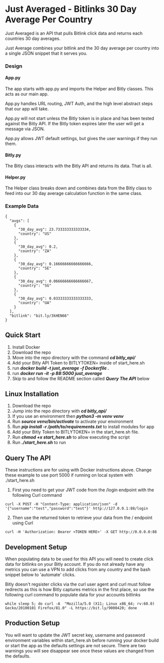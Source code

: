 # Just Averaged - Bitlinks 30 Day Average Per Country
Just Averaged is an API that pulls Bitlink click data and returns each countries 30 day averages.

Just Average combines your bitlink and the 30 day average per country into a single JSON snippet that it serves you.

### Design

#### App.py
The app starts with app.py and imports the Helper and Bitly classes. This acts as
our main app. 

App.py handles URL routing, JWT Auth, and the high level abstract steps that our app will take. 

App.py will not start unless the Bitly token is in place and has been tested against the Bitly API. If the Bitly token expires later the user will get a message via JSON. 

App.py allows JWT default settings, but gives the user warnings if they run them.
#### Bitly.py
The Bitly class interacts with the Bitly API and returns its data. That is all.
#### Helper.py
The Helper class breaks down and combines data from the Bitly class to feed into our 30 day average calculation function in the same class.

### Example Data

```
{
  "avgs": [
    {
      "30_day_avg": 23.733333333333334, 
      "country": "US"
    }, 
    {
      "30_day_avg": 0.2, 
      "country": "ZA"
    }, 
    {
      "30_day_avg": 0.16666666666666666, 
      "country": "SE"
    }, 
    {
      "30_day_avg": 0.06666666666666667, 
      "country": "SG"
    }, 
    {
      "30_day_avg": 0.03333333333333333, 
      "country": "UA"
    }
  ], 
  "bitlink": "bit.ly/3kHEN66"
}
```
## Quick Start
1. Install Docker
2. Download the repo 
3. Move into the repo directory with the command ***cd bitly_api/***
4. Add your Bitly API Token to BITLYTOKEN= inside of start_here.sh
5. run ***docker build -t just_average -f Dockerfile .***
6. run ***docker run -it -p 88:5000 just_average***
7. Skip to and follow the README section called ***Query The API*** below


## Linux Installation 
1. Download the repo
2. Jump into the repo directory with ***cd bitly_api/***
3. If you use an environment then ***python3 -m venv venv***
3. Run ***source venv/bin/activate*** to activate your environment
4. Run  ***pip install -r /path/to/requirements.txt*** to install modules for app
5. Add your Bitly Token to BITLYTOKEN= in the start_here.sh file.
6. Run ***chmod +x start_here.sh*** to allow executing the script
7. Run ***./start_here.sh*** to run

## Query The API

These instructions are for using with Docker instructions above.
Change these example to use port 5000 if running on local system with ./start_here.sh

1. First you need to get your JWT code from the /login endpoint with the following Curl command

```
curl -X POST -H "Content-Type: application/json" -d '{"username":"test","password":"test"}' http://127.0.0.1:88/login
```
2. Then use the returned token to retrieve your data from the / endpoint using Curl
```
curl -H 'Authorization: Bearer <TOKEN HERE>' -X GET http://0.0.0.0:88
```

## Development Setup
 When populating data to be used for this API you will need to create click data for bitlinks on your Bitly account. If you do not already have any metrics you can use a VPN to add clicks from any country and the bash snippet below to 'automate' clicks.

Bitly doesn't regsister clicks via the curl user agent and curl must follow redirects as this is how Bitly captures metrics in the first place, so use the following curl command to populate data for your accounts bitlinks
```
while sleep 5; do curl -A  "Mozilla/5.0 (X11; Linux x86_64; rv:60.0) Gecko/20100101 Firefox/81.0" -L https://bit.ly/9000420; done
```
## Production Setup

You will want to update the JWT secret key, username and password environment variables within start_here.sh before running your docker build or start the app as the defaults settings are not secure. There are two warnings you will see disappear see once these values are changed from the defaults.
